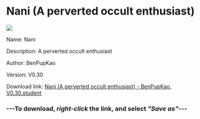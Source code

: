 # Nani (A perverted occult enthusiast)

<img src = "https://raw.githubusercontent.com/Arbiter1223/Daigaku-Gurashi-Custom-Students/master/Students/Files/Nani%20(A%20perverted%20occult%20enthusiast).png">

Name: Nani

Description: A perverted occult enthusiast

Author: BenPupKao

Version: V0.30

Download link: <a href="https://raw.githubusercontent.com/Arbiter1223/Daigaku-Gurashi-Custom-Students/master/Students/Files/Nani%20(A%20perverted%20occult%20enthusiast)%20-%20BenPupKao%2C%20V0.30.student">Nani (A perverted occult enthusiast) - BenPupKao, V0.30.student</a>

### ---**To download, _right-click_ the link, and select _"Save as"_**---
